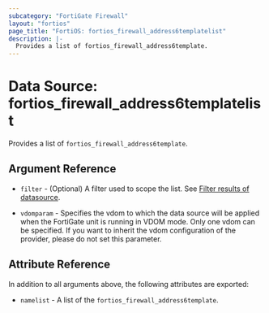 ```yaml
---
subcategory: "FortiGate Firewall"
layout: "fortios"
page_title: "FortiOS: fortios_firewall_address6templatelist"
description: |-
  Provides a list of fortios_firewall_address6template.
---
```


# Data Source: fortios_firewall_address6templatelist
Provides a list of `fortios_firewall_address6template`.

## Argument Reference

* `filter` - (Optional) A filter used to scope the list. See [Filter results of datasource](https://registry.terraform.io/providers/poroping/fortios/latest/docs/guides/fgt_filter).

* `vdomparam` - Specifies the vdom to which the data source will be applied when the FortiGate unit is running in VDOM mode. Only one vdom can be specified. If you want to inherit the vdom configuration of the provider, please do not set this parameter.

## Attribute Reference

In addition to all arguments above, the following attributes are exported:

* `namelist` -  A list of the `fortios_firewall_address6template`.
